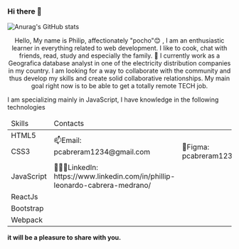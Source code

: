 ### Hi there 👋

<!--
**pcabreram1234/pcabreram1234** is a ✨ _special_ ✨ repository because its `README.md` (this file) appears on your GitHub profile.

Here are some ideas to get you started:

- 🔭 I’m currently working on ...
- 🌱 I’m currently learning ...
- 👯 I’m looking to collaborate on ...
- 🤔 I’m looking for help with ...
- 💬 Ask me about ...
- 📫 How to reach me: ...
- 😄 Pronouns: ...
- ⚡ Fun fact: ...
-->

![Anurag's GitHub stats](https://github-readme-stats.vercel.app/api?username=pcabreram1234&show_icons=true&theme=dark)

<p align="center">Hello, My name is Philip, affectionately "pocho"😊 , I am an enthusiastic learner in everything related to web development. I like to cook, chat with friends, read, study and especially the family. 🔭 I currently work as a Geografica database analyst in one of the electricity distribution companies in my country. I am looking for a way to collaborate with the community and thus develop my skills and create solid collaborative relationships. My main goal right now is to be able to get a totally remote TECH job.<p/>

I am specializing mainly in JavaScript, I have knowledge in the following technologies </br>

<table>
    <thead>
        <td>Skills</td>
        <td>Contacts</td>
    </thead>
    <tbody>
        <tr>
            <td>HTML5</td>
            <td rowspan="2" >📫Email: pcabreram1234@gmail.com</td>
        </tr>
         <tr>
            <td>CSS3</td>
            <td>🎨Figma: pcabreram1234@gmail.com</td>
        </tr>
            <tr>
            <td>JavaScript</td>
            <td>👩🏽‍✈️LinkedIn: https://www.linkedin.com/in/phillip-leonardo-cabrera-medrano/</td>
        </tr>
            <tr collspan="2">
            <td>ReactJs</td>
        </tr>
              </tr>
            <tr collspan="2">
            <td>Bootstrap</td>
        </tr>
          </tr>
              </tr>
            <tr collspan="2">
            <td>Webpack</td>
        </tr>
    </tbody>
</table>

**it will be a pleasure to share with you.**
</h2>




